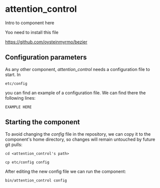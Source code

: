 # attention_control
Intro to component here

Yoo need to install this file

https://github.com/oysteinmyrmo/bezier


## Configuration parameters
As any other component, *attention_control* needs a configuration file to start. In
```
etc/config
```
you can find an example of a configuration file. We can find there the following lines:
```
EXAMPLE HERE
```

## Starting the component
To avoid changing the *config* file in the repository, we can copy it to the component's home directory, so changes will remain untouched by future git pulls:

```
cd <attention_control's path> 
```
```
cp etc/config config
```

After editing the new config file we can run the component:

```
bin/attention_control config
```
